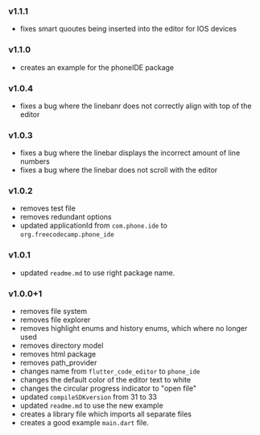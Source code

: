 ### v1.1.1
- fixes smart quoutes being inserted into the editor for IOS devices

### v1.1.0
- creates an example for the phoneIDE package

### v1.0.4
- fixes a bug where the linebanr does not correctly align with top of the editor

### v1.0.3
- fixes a bug where the linebar displays the incorrect amount of line numbers
- fixes a bug where the linebar does not scroll with the editor

### v1.0.2 
- removes test file
- removes redundant options
- updated applicationId from `com.phone.ide` to `org.freecodecamp.phone_ide`

### v1.0.1
- updated `readme.md` to use right package name.

### v1.0.0+1
- removes file system 
- removes file explorer
- removes highlight enums and history enums, which where no longer used
- removes directory model
- removes html package
- removes path_provider
- changes name from `flutter_code_editor` to `phone_ide`
- changes the default color of the editor text to white
- changes the circular progress indicator to "open file"
- updated `compileSDKversion` from 31 to 33
- updated `readme.md` to use the new example
- creates a library file which imports all separate files
- creates a good example `main.dart` file.
